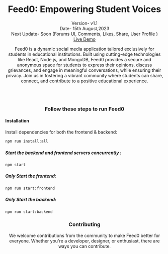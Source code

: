<h1 align="center">Feed0: Empowering Student Voices</h1>
<p align="center">Version- v1.1 <br>Date- 15th August,2023 <br>Next Update- Soon (Forums UI, Comments, Likes, Share, User Profile ) <br>
<a href="https://feed0.netlify.app">Live Demo</a></p>

<p align="center">Feed0 is a dynamic social media application tailored exclusively for students in educational institutions. Built using cutting-edge technologies like React, Node.js, and MongoDB, Feed0 provides a secure and anonymous space for students to express their opinions, discuss grievances, and engage in meaningful conversations, while ensuring their privacy. Join us in fostering a vibrant community where students can share, connect, and contribute to a positive educational experience.</p>

<br><br>

<h3 align="center">Follow these steps to run Feed0</h3>

#### Installation

Install dependencies for both the frontend & backend:

```bash
npm run install:all
```

##### Start the backend and frontend servers concurrently :

```bash
npm start
```

##### Only Start the frontend:

```bash
npm run start:frontend
```

##### Only Start the backend:

```bash
npm run start:backend
```

<h3 align="center">Contributing</h3>
<p align="center">We welcome contributions from the community to make Feed0 better for everyone. Whether you're a developer, designer, or enthusiast, there are ways you can contribute.</p>
